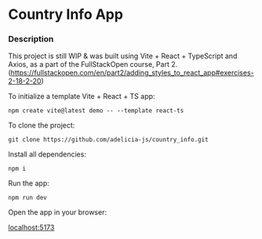 # Country Info App

### Description 
This project is still WIP & was built using Vite + React + TypeScript and Axios, as a part of the FullStackOpen course, Part 2. (https://fullstackopen.com/en/part2/adding_styles_to_react_app#exercises-2-18-2-20)

To initialize a template Vite + React + TS app:

`npm create vite@latest demo -- --template react-ts`

To clone the project: 

`git clone https://github.com/adelicia-js/country_info.git`

Install all dependencies:

`npm i`

Run the app:

`npm run dev`

Open the app in your browser:

[localhost:5173](http://localhost:5173/)
